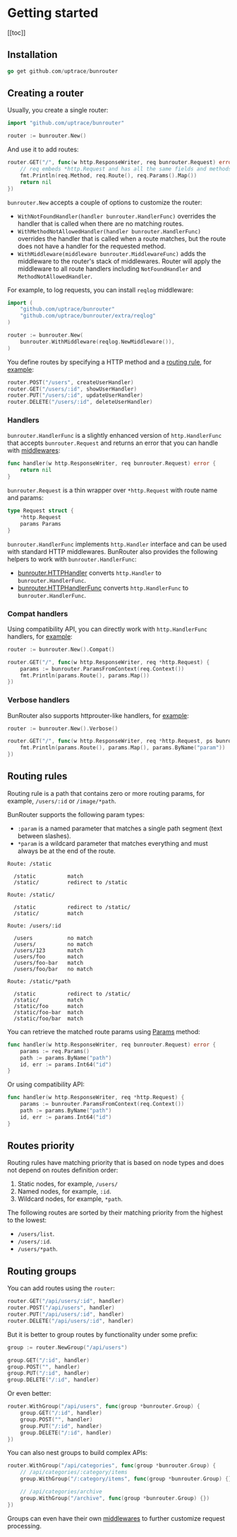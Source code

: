 # Getting started

[[toc]]

## Installation

```go
go get github.com/uptrace/bunrouter
```

## Creating a router

Usually, you create a single router:

```go
import "github.com/uptrace/bunrouter"

router := bunrouter.New()
```

And use it to add routes:

```go
router.GET("/", func(w http.ResponseWriter, req bunrouter.Request) error {
    // req embeds *http.Request and has all the same fields and methods
    fmt.Println(req.Method, req.Route(), req.Params().Map())
    return nil
})
```

`bunrouter.New` accepts a couple of options to customize the router:

- `WithNotFoundHandler(handler bunrouter.HandlerFunc)` overrides the handler that is called when
  there are no matching routes.
- `WithMethodNotAllowedHandler(handler bunrouter.HandlerFunc)` overrides the handler that is called
  when a route matches, but the route does not have a handler for the requested method.
- `WithMiddleware(middleware bunrouter.MiddlewareFunc)` adds the middleware to the router's stack of
  middlewares. Router will apply the middleware to all route handlers including `NotFoundHandler`
  and `MethodNotAllowedHandler`.

For example, to log requests, you can install `reqlog` middleware:

```go
import (
    "github.com/uptrace/bunrouter"
    "github.com/uptrace/bunrouter/extra/reqlog"
)

router := bunrouter.New(
	bunrouter.WithMiddleware(reqlog.NewMiddleware()),
)
```

You define routes by specifying a HTTP method and a [routing rule](#routing-rules), for
[example](https://github.com/uptrace/bunrouter/tree/master/example/basic):

```go
router.POST("/users", createUserHandler)
router.GET("/users/:id", showUserHandler)
router.PUT("/users/:id", updateUserHandler)
router.DELETE("/users/:id", deleteUserHandler)
```

### Handlers

`bunrouter.HandlerFunc` is a slightly enhanced version of `http.HandlerFunc` that accepts
`bunrouter.Request` and returns an error that you can handle with [middlewares](middlewares.md):

```go
func handler(w http.ResponseWriter, req bunrouter.Request) error {
    return nil
}
```

`bunrouter.Request` is a thin wrapper over `*http.Request` with route name and params:

```go
type Request struct {
	*http.Request
	params Params
}
```

`bunrouter.HandlerFunc` implements `http.Handler` interface and can be used with standard HTTP
middlewares. BunRouter also provides the following helpers to work with `bunrouter.HandlerFunc`:

- [bunrouter.HTTPHandler](https://pkg.go.dev/github.com/uptrace/bunrouter#HTTPHandler) converts
  `http.Handler` to `bunrouter.HandlerFunc`.
- [bunrouter.HTTPHandlerFunc](https://pkg.go.dev/github.com/uptrace/bunrouter#HTTPHandlerFunc)
  converts `http.HandlerFunc` to `bunrouter.HandlerFunc`.

### Compat handlers

Using compatibility API, you can directly work with `http.HandlerFunc` handlers, for
[example](https://github.com/uptrace/bunrouter/tree/master/example/basic-compat):

```go
router := bunrouter.New().Compat()

router.GET("/", func(w http.ResponseWriter, req *http.Request) {
    params := bunrouter.ParamsFromContext(req.Context())
    fmt.Println(params.Route(), params.Map())
})
```

### Verbose handlers

BunRouter also supports httprouter-like handlers, for
[example](https://github.com/uptrace/bunrouter/tree/master/example/basic-verbose):

```go
router := bunrouter.New().Verbose()

router.GET("/", func(w http.ResponseWriter, req *http.Request, ps bunrouter.Params) {
    fmt.Println(params.Route(), params.Map(), params.ByName("param"))
})
```

## Routing rules

Routing rule is a path that contains zero or more routing params, for example, `/users/:id` or
`/image/*path`.

BunRouter supports the following param types:

- `:param` is a named parameter that matches a single path segment (text between slashes).
- `*param` is a wildcard parameter that matches everything and must always be at the end of the
  route.

```
Route: /static

  /static          match
  /static/         redirect to /static

Route: /static/

  /static          redirect to /static/
  /static/         match

Route: /users/:id

  /users           no match
  /users/          no match
  /users/123       match
  /users/foo       match
  /users/foo-bar   match
  /users/foo/bar   no match

Route: /static/*path

  /static          redirect to /static/
  /static/         match
  /static/foo      match
  /static/foo-bar  match
  /static/foo/bar  match
```

You can retrieve the matched route params using
[Params](https://pkg.go.dev/github.com/uptrace/bunrouter#Params) method:

```go
func handler(w http.ResponseWriter, req bunrouter.Request) error {
    params := req.Params()
    path := params.ByName("path")
    id, err := params.Int64("id")
}
```

Or using compatibility API:

```go
func handler(w http.ResponseWriter, req *http.Request) {
    params := bunrouter.ParamsFromContext(req.Context())
    path := params.ByName("path")
    id, err := params.Int64("id")
}
```

## Routes priority

Routing rules have matching priority that is based on node types and does not depend on routes
definition order:

1. Static nodes, for example, `/users/`
2. Named nodes, for example, `:id`.
3. Wildcard nodes, for example, `*path`.

The following routes are sorted by their matching priority from the highest to the lowest:

- `/users/list`.
- `/users/:id`.
- `/users/*path`.

## Routing groups

You can add routes using the `router`:

```go
router.GET("/api/users/:id", handler)
router.POST("/api/users", handler)
router.PUT("/api/users/:id", handler)
router.DELETE("/api/users/:id", handler)
```

But it is better to group routes by functionality under some prefix:

```go
group := router.NewGroup("/api/users")

group.GET("/:id", handler)
group.POST("", handler)
group.PUT("/:id", handler)
group.DELETE("/:id", handler)
```

Or even better:

```go
router.WithGroup("/api/users", func(group *bunrouter.Group) {
    group.GET("/:id", handler)
    group.POST("", handler)
    group.PUT("/:id", handler)
    group.DELETE("/:id", handler)
})
```

You can also nest groups to build complex APIs:

```go
router.WithGroup("/api/categories", func(group *bunrouter.Group) {
    // /api/categories/:category/items
    group.WithGroup("/:category/items", func(group *bunrouter.Group) {})

    // /api/categories/archive
    group.WithGroup("/archive", func(group *bunrouter.Group) {})
})
```

Groups can even have their own [middlewares](middlewares.md#installing-middlewares) to further
customize request processing.
